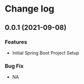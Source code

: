 # Change log

## 0.0.1 (2021-09-08)

### Features

* Initial Spring Boot Project Setup

### Bug Fix

* NA